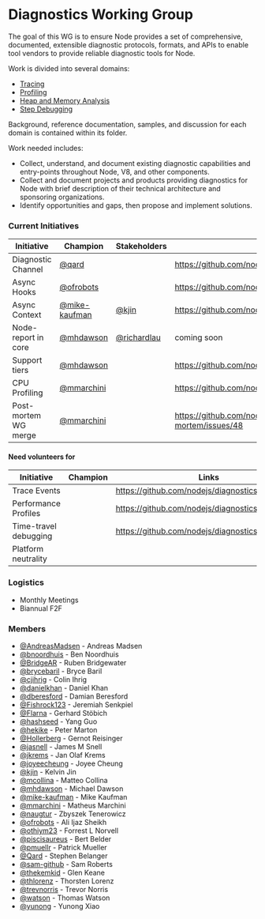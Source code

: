# Diagnostics Working Group

The goal of this WG is to ensure Node provides a set of comprehensive, documented, extensible diagnostic protocols, formats, and APIs to enable tool vendors to provide reliable diagnostic tools for Node.

Work is divided into several domains:

- [Tracing](./tracing)
- [Profiling](./profiling)
- [Heap and Memory Analysis](./heap-memory)
- [Step Debugging](./debugging)

Background, reference documentation, samples, and discussion for each domain is contained within its folder.

Work needed includes:

- Collect, understand, and document existing diagnostic capabilities and entry-points throughout Node, V8, and other components.
- Collect and document projects and products providing diagnostics for Node with brief description of their technical architecture and sponsoring organizations.
- Identify opportunities and gaps, then propose and implement solutions.

### Current Initiatives

| Initiative           | Champion                                         | Stakeholders                            | Links                                            |
|----------------------|--------------------------------------------------|----------------------------------------------|--------------------------------------------------|
| Diagnostic Channel   | [@qard](https://github.com/qard)                 |                                              | https://github.com/nodejs/diagnostics/issues/180 |
| Async Hooks          | [@ofrobots](https://github.com/ofrobots)         |                                              | https://github.com/nodejs/diagnostics/issues/124 |
| Async Context        | [@mike-kaufman](https://github.com/mike-kaufman) | [@kjin](https://github.com/kjin)             | https://github.com/nodejs/diagnostics/issues/107 |
| Node-report in core  | [@mhdawson](https://github.com/mhdawson)         | [@richardlau](https://github.com/richardlau) | coming soon |
| Support tiers        | [@mhdawson](https://github.com/mhdawson)         |                                              | https://github.com/nodejs/diagnostics/issues/157 |
| CPU Profiling        | [@mmarchini](https://github.com/mmarchini)       |                                              | https://github.com/nodejs/diagnostics/issues/148 |
| Post-mortem WG merge | [@mmarchini](https://github.com/mmarchini)       |                                              | https://github.com/nodejs/post-mortem/issues/48 |

#### Need volunteers for

| Initiative            | Champion      | Links                                            |
|-----------------------|---------------|--------------------------------------------------|
| Trace Events          |               | https://github.com/nodejs/diagnostics/issues/84  |
| Performance Profiles  |               | https://github.com/nodejs/diagnostics/issues/161 |
| Time-travel debugging |               | https://github.com/nodejs/diagnostics/issues/164 |
| Platform neutrality   |               |                                                  |

### Logistics

- Monthly Meetings
- Biannual F2F

### Members

<!-- ncu-team-sync.team(nodejs/diagnostics) -->

- [@AndreasMadsen](https://github.com/AndreasMadsen) - Andreas Madsen
- [@bnoordhuis](https://github.com/bnoordhuis) - Ben Noordhuis
- [@BridgeAR](https://github.com/BridgeAR) - Ruben Bridgewater
- [@brycebaril](https://github.com/brycebaril) - Bryce Baril
- [@cjihrig](https://github.com/cjihrig) - Colin Ihrig
- [@danielkhan](https://github.com/danielkhan) - Daniel Khan
- [@dberesford](https://github.com/dberesford) - Damian Beresford
- [@Fishrock123](https://github.com/Fishrock123) - Jeremiah Senkpiel
- [@Flarna](https://github.com/Flarna) - Gerhard Stöbich
- [@hashseed](https://github.com/hashseed) - Yang Guo
- [@hekike](https://github.com/hekike) - Peter Marton
- [@Hollerberg](https://github.com/Hollerberg) - Gernot Reisinger
- [@jasnell](https://github.com/jasnell) - James M Snell
- [@jkrems](https://github.com/jkrems) - Jan Olaf Krems
- [@joyeecheung](https://github.com/joyeecheung) - Joyee Cheung
- [@kjin](https://github.com/kjin) - Kelvin Jin
- [@mcollina](https://github.com/mcollina) - Matteo Collina
- [@mhdawson](https://github.com/mhdawson) - Michael Dawson
- [@mike-kaufman](https://github.com/mike-kaufman) - Mike Kaufman
- [@mmarchini](https://github.com/mmarchini) - Matheus Marchini
- [@naugtur](https://github.com/naugtur) - Zbyszek Tenerowicz
- [@ofrobots](https://github.com/ofrobots) - Ali Ijaz Sheikh
- [@othiym23](https://github.com/othiym23) - Forrest L Norvell
- [@piscisaureus](https://github.com/piscisaureus) - Bert Belder
- [@pmuellr](https://github.com/pmuellr) - Patrick Mueller
- [@Qard](https://github.com/Qard) - Stephen Belanger
- [@sam-github](https://github.com/sam-github) - Sam Roberts
- [@thekemkid](https://github.com/thekemkid) - Glen Keane
- [@thlorenz](https://github.com/thlorenz) - Thorsten Lorenz
- [@trevnorris](https://github.com/trevnorris) - Trevor Norris
- [@watson](https://github.com/watson) - Thomas Watson
- [@yunong](https://github.com/yunong) - Yunong Xiao

<!-- ncu-team-sync end -->
